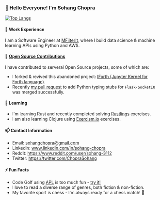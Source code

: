 ### 👋 Hello Everyone! I'm Sohang Chopra
<!--
Commenting this out because it's showing bad score right now :(

[![Sohang's GitHub stats](https://github-readme-stats.vercel.app/api?username=sohang3112&show_icons=true&theme=gruvbox_light)](https://github.com/anuraghazra/github-readme-stats)
-->

<!-- TODO: Show more languages here -->
[![Top Langs](https://github-readme-stats.vercel.app/api/top-langs/?username=sohang3112&hide=SCSS&layout=compact&theme=gruvbox_light)](https://github.com/anuraghazra/github-readme-stats)

#### 💼 Work Experience
I am a Software Engineer at [MFilterIt](https://www.mfilterit.com/), where I build data science & machine learning APIs using Python and AWS.

#### 👯 [Open Source Contributions](https://github.com/search?q=author%3Asohang3112%20is%3Apr%20is%3Amerged&type=pullrequests)
I have contributed to serveral Open Source projects, some of which are:
- I forked & revived this abandoned project: [IForth (Jupyter Kernel for Forth language)](https://github.com/sohang3112/iforth).
- Recently [my pull request](https://github.com/python/typeshed/pull/10735) to add Python typing stubs for `Flask-SocketIO` was merged successfully.

#### 🌱 Learning
- I'm learning Rust and recently completed solving [Rustlings](https://github.com/rust-lang/rustlings) exercises.
- I am also learning Clojure using [Exercism.io](https://exercism.org/tracks/clojure) exercises.

#### 📫 Contact Information
- Email: sohangchopra@gmail.com
- Linkedin: www.linkedin.com/in/sohang-chopra
- Reddit: https://www.reddit.com/user/sohang-3112
- Twitter: https://twitter.com/ChopraSohang

#### ⚡ Fun Facts
- Code Golf using [APL](https://tryapl.org) is too much fun - [try it!](https://codegolf.stackexchange.com)
- I love to read a diverse range of genres, both fiction & non-fiction.
- My favorite sport is chess - I'm always ready for a chess match! 🙂

<!--
**sohang3112/sohang3112** is a ✨ _special_ ✨ repository because its `README.md` (this file) appears on your GitHub profile.

Here are some ideas to get you started:

- 🔭 I’m currently working on ...
- 🌱 I’m currently learning ...
- 👯 I’m looking to collaborate on ...
- 🤔 I’m looking for help with ...
- 💬 Ask me about ...
- 📫 How to reach me: ...
- 😄 Pronouns: ...
- ⚡ Fun fact: ...
-->
